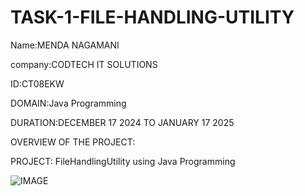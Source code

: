 # TASK-1-FILE-HANDLING-UTILITY
Name:MENDA NAGAMANI

company:CODTECH IT SOLUTIONS

ID:CT08EKW

DOMAIN:Java Programming

DURATION:DECEMBER 17 2024 TO JANUARY 17 2025

OVERVIEW OF THE PROJECT:

PROJECT: FileHandlingUtility using Java Programming

![IMAGE](C:\Users\neeli\OneDrive\Desktop\mani\FileHandlingUtility)
